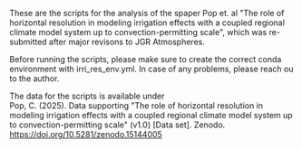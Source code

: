 These are the scripts for the analysis of the spaper Pop et. al "The role
of horizontal resolution in modeling irrigation effects with a coupled 
regional climate model system up to convection-permitting scale", which was 
re-submitted after major revisons to JGR Atmospheres.

Before running the scripts, please make sure to create the correct conda environment 
with irri_res_env.yml. In case of any problems, please reach ou to the author.

The data for the scripts is available under  
Pop, C. (2025). Data supporting "The role of horizontal resolution in 
modeling irrigation effects with a coupled regional climate model system
up to convection-permitting scale" (v1.0) [Data set]. 
Zenodo. https://doi.org/10.5281/zenodo.15144005
